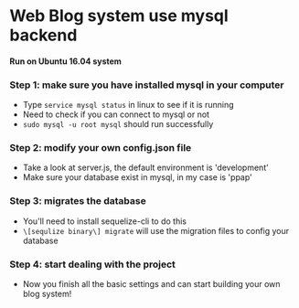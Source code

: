 # Web Blog system use mysql backend
#### Run on Ubuntu 16.04 system

### Step 1: make sure you have installed mysql in your computer
 - Type `service mysql status` in linux to see if it is running
 - Need to check if you can connect to mysql or not
 - `sudo mysql -u root mysql` should run successfully

### Step 2: modify your own config.json file
 - Take a look at server.js, the default environment is 'development'
 - Make sure your database exist in mysql, in my case is 'ppap'

### Step 3: migrates the database
 - You'll need to install sequelize-cli to do this
 - `\[sequlize binary\] migrate` will use the migration files to config your database

### Step 4: start dealing with the project
 - Now you finish all the basic settings and can start building your own blog system!
